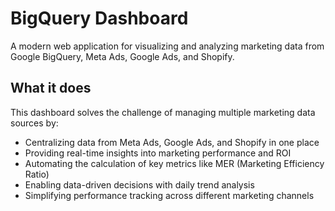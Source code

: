 # BigQuery Dashboard

A modern web application for visualizing and analyzing marketing data from Google BigQuery, Meta Ads, Google Ads, and Shopify.

## What it does
This dashboard solves the challenge of managing multiple marketing data sources by:
- Centralizing data from Meta Ads, Google Ads, and Shopify in one place
- Providing real-time insights into marketing performance and ROI
- Automating the calculation of key metrics like MER (Marketing Efficiency Ratio)
- Enabling data-driven decisions with daily trend analysis
- Simplifying performance tracking across different marketing channels
